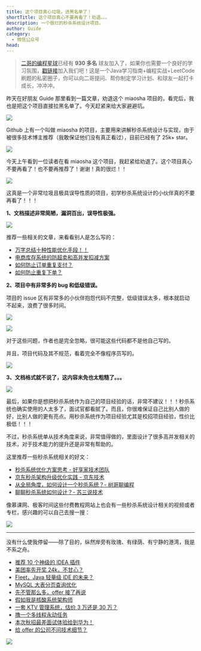 ```yaml
---
title: 这个项目真心垃圾，进黑名单了！
shortTitle: 这个项目真心不要再看了！劝退。。。
description: 一个很烂的秒杀系统设计项目。
author: Guide
category:
  - 微信公众号
head:
---
```


>[二哥的编程星球](https://mp.weixin.qq.com/s/e5Q4aJCX9xccTzBBGepx4g)已经有 **930 多名** 球友加入了，如果你也需要一个良好的学习氛围，[戳链接](https://mp.weixin.qq.com/s/e5Q4aJCX9xccTzBBGepx4g)加入我们吧！这是一个Java学习指南+编程实战+LeetCode 刷题的私密圈子，你可以向二哥提问、帮你制定学习计划、和球友一起打卡成长，冲冲冲。

昨天在好朋友 Guide 那里看到一篇文章，劝退这个 miaosha 项目的，看完后，我也是把这个项目直接拉黑名单了。今天赶紧来给大家避避坑。

![](http://cdn.tobebetterjavaer.com/tobebetterjavaer/images/nice-article/weixin-zhegxmzxfyzklqt-b930d4f2-5495-49d1-9999-bcd6c2ab2a67.png)


Github 上有一个叫做 miaosha 的项目，主要用来讲解秒杀系统设计与实现，由于被很多技术博主推荐（我敢保证他们没有真正看过），目前已经有了 25k+ star。

![](http://cdn.tobebetterjavaer.com/tobebetterjavaer/images/nice-article/weixin-zhegxmzxfyzklqt-505ad4b3-cd97-4874-ad99-b303d20f22c4.jpg)



今天上午看到一位读者在看 miaosha 这个项目，我赶紧给劝退了。这个项目真心不要再看了！也不要再推荐了！谢谢！真的很烂！！



![](http://cdn.tobebetterjavaer.com/tobebetterjavaer/images/nice-article/weixin-zhegxmzxfyzklqt-ac01350c-82b5-4336-a3ec-652729aa7f2e.jpg)

这真是一个非常垃圾且极具误导性质的项目，初学秒杀系统设计的小伙伴真的不要再看了！！！

**1、文档描述非常简陋，漏洞百出，误导性极强。**

![](http://cdn.tobebetterjavaer.com/tobebetterjavaer/images/nice-article/weixin-zhegxmzxfyzklqt-5896dcb7-0c23-41db-b5ae-224879e24567.jpg)

推荐一些相关的文章，来看看别人是怎么写的：

*   [万字总结十种性能优化手段！！](https://mp.weixin.qq.com/s?__biz=Mzg2OTA0Njk0OA==&mid=2247530428&idx=1&sn=ad64b47614e43e0c4507ba97073d356f&chksm=cea13877f9d6b1612e798ad10e483ad10af3ef932362671f507cd24767d2ad0213d02fad03df&token=1040765368&lang=zh_CN&scene=21#wechat_redirect)
*   [电商库存系统的防超卖和高并发扣减方案](https://mp.weixin.qq.com/s?__biz=MzUyMDAxMjQ3Ng==&mid=2247499172&idx=1&sn=953cd9c24ca1ecf209672dadb00ffa27&scene=21#wechat_redirect)
*   [如何防止订单重复支付？](https://mp.weixin.qq.com/s?__biz=MzkwODE5ODM0Ng==&mid=2247491980&idx=1&sn=22c357da998773d57115d71c3f5708c3&scene=21#wechat_redirect)
*   [如何防止重复下单？](https://mp.weixin.qq.com/s?__biz=MzkwODE5ODM0Ng==&mid=2247492111&idx=1&sn=9e4c79c8ec3749a697f7e8999243f8b7&scene=21#wechat_redirect)

**2、项目中有非常多的 bug 和低级错误。**

项目的 issue 区有非常多的小伙伴抱怨代码不完整，低级错误太多，根本就启动不起来，浪费了很多时间。

![](http://cdn.tobebetterjavaer.com/tobebetterjavaer/images/nice-article/weixin-zhegxmzxfyzklqt-766e901a-c9a8-4ed4-b0b9-958ea01c6925.jpg)

![](http://cdn.tobebetterjavaer.com/tobebetterjavaer/images/nice-article/weixin-zhegxmzxfyzklqt-77d2c3bf-b099-44f3-9dc8-c8bec0af3601.jpg)

对于这些问题，作者也是完全忽略，很可能这些代码都不是他自己写的。

并且，项目代码及其不规范，看着完全不像程序员写的。

![](http://cdn.tobebetterjavaer.com/tobebetterjavaer/images/nice-article/weixin-zhegxmzxfyzklqt-91a7bb33-7b72-4eca-a1bb-ce8f91a37c01.jpg)

**3、文档格式就不说了，这内容未免也太粗糙了。。。**

![](http://cdn.tobebetterjavaer.com/tobebetterjavaer/images/nice-article/weixin-zhegxmzxfyzklqt-a94dd440-f05d-46a3-9764-c0206fc5ed31.jpg)

最后，如果你是想把秒杀系统作为自己的项目经验的话，非常不建议！！！秒杀系统也确实使用的人太多了，面试官都看腻了。而且，你很难保证自己比别人做的好，比别人做的更有亮点。用秒杀系统作为项目经验尤其是校招项目经验，性价比极低！！！

不过，秒杀系统单从技术角度来说，非常值得做的，里面设计了很多高并发相关的技术，对于技术能力的提升还是非常有帮助的。

这里推荐一些秒杀系统相关的好文：

*   [秒杀系统优化方案思考 - 好享家技术团队](https://mp.weixin.qq.com/s?__biz=MzAwMzg3MjI3MA==&mid=2247484197&idx=1&sn=b5bfc32a22a88b6948b84f71d732c949&scene=21#wechat_redirect)
*   [京东秒杀架构升级优化实践 - 京东技术](https://mp.weixin.qq.com/s?__biz=MzU1MzE2NzIzMg==&mid=2247489333&idx=1&sn=7c8a854c505cb1cd7ce184fbaa84dc89&scene=21#wechat_redirect)
*   [从全局角度，如何设计一个秒杀系统？- 树哥聊编程](https://mp.weixin.qq.com/s?__biz=MzA4MjIyNTY0MQ==&mid=2647744205&idx=1&sn=8c85ab1f9fa85f4c6b219e81e27b8c37&scene=21#wechat_redirect)
*   [聊聊秒杀系统如何设计？- 苏三说技术](https://mp.weixin.qq.com/s?__biz=Mzg2OTA0Njk0OA==&mid=2247509111&idx=2&sn=174fe06749d183d726dadc6845fdda5d&scene=21#wechat_redirect)

像慕课网、极客时间这些付费教程网站上也会有一些秒杀系统设计相关的视频或者专栏，感兴趣的可以自己去搜一搜：

![](http://cdn.tobebetterjavaer.com/tobebetterjavaer/images/nice-article/weixin-zhegxmzxfyzklqt-d4f3308e-401c-4f15-8530-6e784978fe82.jpg)


---

没有什么使我停留——除了目的，纵然岸旁有玫瑰、有绿荫、有宁静的港湾，我是不系之舟。

- [推荐 10 个神级的 IDEA 插件](https://mp.weixin.qq.com/s/4qHRBcJn1AvP07U4H6JcOQ)
- [美团率先开奖 24k，不甘心？](https://mp.weixin.qq.com/s/MGqyie9KvD6kH8Tuv2mqOw)
- [Fleet，Java 轻量级 IDE 的未来？](https://mp.weixin.qq.com/s/Pu1cddsQOiMfCU4I96iygQ)
- [MySQL 大表分页查询优化](https://mp.weixin.qq.com/s/lElS_bb_sSW_2GCclyiRMA)
- [先不管那么多，offer 接了再说](https://mp.weixin.qq.com/s/9f_sOLiRwDS3pzC-mJ9jLQ)
- [假如我是核酸系统架构师](https://mp.weixin.qq.com/s/24rup4Jkch7ELdtI_l-yZg)
- [一套 KTV 管理系统，估价 3 万还是 30 万？](https://mp.weixin.qq.com/s/zYLEUmbfmiKeFk03e1TxbA)
- [撸一个多线程永动任务](https://mp.weixin.qq.com/s/6z06U97fmrkKB-J1umFTVQ)
- [本次秋招最差面试体验给到华为！](https://mp.weixin.qq.com/s/wfp8LBPPxHE_CM4d3wARQw)
- [给 offer 的公司不问技术细节？](https://mp.weixin.qq.com/s/QYFB2NHhyZSBfdgSUcZU5g)


![](http://cdn.tobebetterjavaer.com/tobebetterjavaer/images/nice-article/weixin-zhegxmzxfyzklqt-65f93bb0-1077-4625-982d-16259454b58a.png)